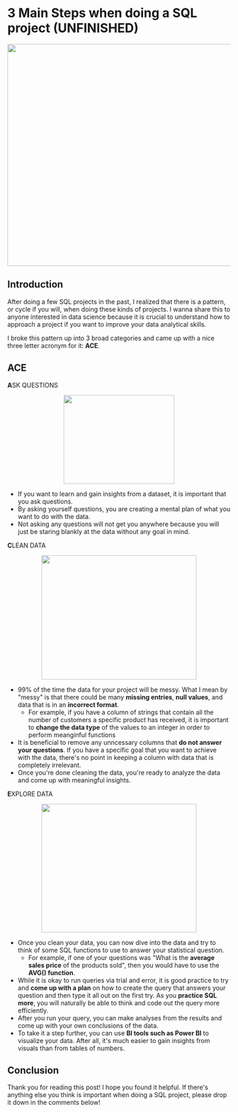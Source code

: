 # 3 Main Steps when doing a SQL project (UNFINISHED)

<p align="center">
  <img width="550" height="500" src="https://user-images.githubusercontent.com/112503726/200104695-41053259-3ef2-4dcd-976f-0ab0f1f043da.png">
</p>

## Introduction
After doing a few SQL projects in the past, I realized that there is a pattern, or cycle if you will, when doing these kinds of projects. I wanna share this to anyone interested in data science because it is crucial to understand how to approach a project if you want to improve your data analytical skills. 

I broke this pattern up into 3 broad categories and came up with a nice three letter acronym for it: **ACE**.

## ACE

**A**SK QUESTIONS
<p align="center">
  <img width="250" height="200" src="https://user-images.githubusercontent.com/112503726/200105083-c3b7f364-ad19-4add-accc-1fce445dfe34.png">
</p>

  - If you want to learn and gain insights from a dataset, it is important that you ask questions. 
  - By asking yourself questions, you are creating a mental plan of what you want to do with the data.
  - Not asking any questions will not get you anywhere because you will just be staring blankly at the data without any goal in mind.
  
**C**LEAN DATA
<p align="center">
  <img width="350" height="280" src="https://user-images.githubusercontent.com/112503726/200105125-b7236ee0-7e12-4afe-b855-bd3209e10e68.png">
</p>


  - 99% of the time the data for your project will be messy. What I mean by "messy" is that there could be many **missing entries**, **null values**, and data that is in an **incorrect format**. 
      - For example, if you have a column of strings that contain all the number of customers a specific product has received, it is important to **change the data type** of the values to an integer in order to perform meanginful functions
  - It is beneficial to remove any unncessary columns that **do not answer your questions**. If you have a specific goal that you want to achieve with the data, there's no point in keeping a column with data that is completely irrelevant. 
  - Once you're done cleaning the data, you're ready to analyze the data and come up with meaningful insights. 

**E**XPLORE DATA
<p align="center">
  <img width="350" height="290" src="https://user-images.githubusercontent.com/112503726/202106836-a24bdef5-e1ed-4a7c-ae85-894c2e2f92b6.png">
</p>

  - Once you clean your data, you can now dive into the data and try to think of some SQL functions to use to answer your statistical question. 
       - For example, if one of your questions was "What is the **average sales price** of the products sold", then you would have to use the **AVG() function**.
  - While it is okay to run queries via trial and error, it is good practice to try and **come up with a plan** on how to create the query that answers your question and then type it all out on the first try. As you **practice SQL more**, you will naturally be able to think and code out the query more efficiently.
  -  After you run your query, you can make analyses from the results and come up with your own conclusions of the data.
  -  To take it a step further, you can use **BI tools such as Power BI** to visualize your data. After all, it's much easier to gain insights from visuals than from tables of numbers. 

## Conclusion
Thank you for reading this post! I hope you found it helpful. If there's anything else you think is important when doing a SQL project, please drop it down in the comments below! 
